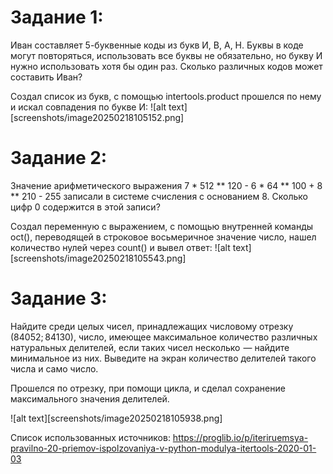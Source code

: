 # Задание 1:
Иван составляет 5-буквенные коды из букв И, В, А, Н. Буквы в коде могут повторяться, использовать все буквы не обязательно, но букву И нужно использовать хотя бы один раз. Сколько различных кодов может составить Иван?

Создал список из букв, с помощью intertools.product прошелся по нему и искал совпадения по букве И:
![alt text][screenshots/image20250218105152.png]
# Задание 2:
Значение арифметического выражения 7 * 512 ** 120 - 6 * 64 ** 100 + 8 ** 210 - 255 записали в системе счисления с основанием 8. Сколько цифр 0 содержится в этой записи?

Создал переменную с выражением, с помощью внутренней команды oct(), переводящей в строковое восьмеричное значение число, нашел количество нулей через count() и вывел ответ:
![alt text][screenshots/image20250218105543.png]
# Задание 3:
Найдите среди целых чисел, принадлежащих числовому отрезку (84052; 84130), число, имеющее максимальное количество различных натуральных делителей, если таких чисел несколько  — найдите минимальное из них. Выведите на экран количество делителей такого числа и само число.

Прошелся по отрезку, при помощи цикла, и сделал сохранение максимального значения делителей.

![alt text][screenshots/image20250218105938.png]

Список использованных источников:
https://proglib.io/p/iteriruemsya-pravilno-20-priemov-ispolzovaniya-v-python-modulya-itertools-2020-01-03